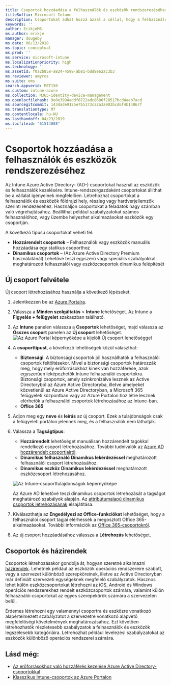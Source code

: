 ```yaml
---
title: Csoportok hozzáadása a felhasználók és eszközök rendszerezéséhez
titleSuffix: Microsoft Intune
description: Csoportokat adhat hozzá azzal a céllal, hogy a felhasználókat és az eszközöket földrajzi hely, részleg vagy hardvertulajdonságok alapján rendszerezhesse.
keywords: ''
author: ErikjeMS
ms.author: erikje
manager: dougeby
ms.date: 06/13/2018
ms.topic: conceptual
ms.prod: ''
ms.service: microsoft-intune
ms.localizationpriority: high
ms.technology: ''
ms.assetid: f0a2b858-a824-4598-ab81-bdd8e62ac3b3
ms.reviewer: amyros
ms.suite: ems
search.appverid: MET150
ms.custom: intune-azure
ms.collection: M365-identity-device-management
ms.openlocfilehash: 9e0e3994addf8722adc8606f20517bcd4aeb7acd
ms.sourcegitcommit: 143dade9125e7b5173ca2a3a902bcd6f4b14067f
ms.translationtype: MT
ms.contentlocale: hu-HU
ms.lasthandoff: 04/23/2019
ms.locfileid: "61514088"
---
```

# <a name="add-groups-to-organize-users-and-devices"></a>Csoportok hozzáadása a felhasználók és eszközök rendszerezéséhez
Az Intune Azure Active Directory- (AD-) csoportokat használ az eszközök és felhasználók kezelésére. Intune-rendszergazdaként csoportokat állíthat be a vállalat igényeinek megfelelően. Létrehozhat csoportokat a felhasználók és eszközök földrajzi hely, részleg vagy hardverjellemzők szerinti rendezéséhez. Használjon csoportokat a feladatok nagy számban való végrehajtásához. Beállíthat például szabályzatokat számos felhasználóhoz, vagy üzembe helyezhet alkalmazásokat eszközök egy csoportján.

A következő típusú csoportokat veheti fel:
- **Hozzárendelt csoportok** – Felhasználók vagy eszközök manuális hozzáadása egy statikus csoporthoz
- **Dinamikus csoportok** – (Az Azure Active Directory Premium használatánál) Lehetővé teszi egyszerű vagy speciális szabályokkal meghatározott felhasználói vagy eszközcsoportok dinamikus felépítését

## <a name="add-a-new-group"></a>Új csoport felvétele

Új csoport létrehozásához használja a következő lépéseket.
1. Jelentkezzen be az [Azure Portalra](https://portal.azure.com).
2. Válassza a **Minden szolgáltatás** > **Intune** lehetőséget. Az Intune a **Figyelés + felügyelet** szakaszban található.
3. Az **Intune** panelen válassza a **Csoportok** lehetőséget, majd válassza az **Összes csoport** panelen az **Új csoport** lehetőséget.
   ![Az Azure Portal képernyőképe a kijelölt Új csoport lehetőséggel](./media/groups-add-new.png)
4. A **csoporttípust**, a következő lehetőségek közül választhat:
    - **Biztonsági**: A biztonsági csoportok jól használhatók a felhasználói csoportok feltöltésekor. Mivel a biztonsági csoportok határozzák meg, hogy mely erőforrásokhoz kinek van hozzáférése, azok egyszerűen leképezhetők Intune felhasználói csoportokra. Biztonsági csoportok, amely szinkronizálva lesznek az Active Directoryból az Azure Active Directoryba, illetve amelyeket közvetlenül az Azure Active Directoryban, a Microsoft 365 felügyeleti központban vagy az Azure Portalon hoz létre lesznek elérhetők a felhasználói csoportok létrehozásához az Intune-ban.
    - **Office 365**

5. Adjon meg egy **neve** és **leírás** az új csoport. Ezek a tulajdonságok csak a felügyeleti portálon jelennek meg, és a felhasználók nem láthatják.

6. Válassza a **Tagságtípus**:
   - **Hozzárendelt** lehetőséget manuálisan hozzárendelt tagokkal rendelkező csoport létrehozásához. További tudnivalók az [Azure AD hozzárendelt csoportjairól](https://docs.microsoft.com/azure/active-directory/active-directory-groups-create-azure-portal).
   - **Dinamikus felhasználó** **Dinamikus lekérdezéssel** meghatározott felhasználói csoport létrehozásához.
   - **Dinamikus eszköz** **Dinamikus lekérdezéssel** meghatározott eszközcsoport létrehozásához.

   ![Az Intune-csoporttulajdonságok képernyőképe](./media/groups-add-properties.png)

   Az Azure AD lehetővé teszi dinamikus csoportok létrehozását a tagságot meghatározó szabályok alapján. Az [attribútumalapú dinamikus csoportok létrehozásának](https://docs.microsoft.com/azure/active-directory/active-directory-groups-dynamic-membership-azure-portal) elsajátítása.

7. Kiválaszthatja az **Engedélyezi az Office-funkciókat** lehetőséget, hogy a felhasználói csoport tagjai elérhessék a megosztott Office 365-alkalmazásokat. További információk az [Office 365-csoportokról](https://support.office.com/article/Learn-about-Office-365-groups-b565caa1-5c40-40ef-9915-60fdb2d97fa2).
8. Az új csoport hozzáadásához válassza a **Létrehozás** lehetőséget.

## <a name="groups-and-policies"></a>Csoportok és házirendek

Csoportok létrehozásakor gondolja át, hogyan szeretné alkalmazni [házirendek](device-compliance-get-started.md). Lehetnek például az eszközök operációs rendszereire szabott, vagy a szervezet különböző szerepköreinek, illetve az Active Directoryban már definiált szervezeti egységeknek megfelelő szabályzatok. Hasznos lehet külön eszközcsoportokat létrehozni az iOS, Android és Windows operációs rendszerekhez rendelt eszközcsoportok számára, valamint külön felhasználói csoportokat az egyes szerepekörök számára a szervezeten belül.

Érdemes létrehozni egy valamennyi csoportra és eszközre vonatkozó alapértelmezett szabályzatot a szervezetre vonatkozó alapvető megfelelőségi követelmények meghatározásához. Ezt követően létrehozhatók részletesebb szabályzatok a felhasználók és eszközök legszélesebb kategóriáira. Létrehozhat például levelezési szabályzatokat az eszközök különböző operációs rendszerei számára.



## <a name="see-also"></a>Lásd még:
- [Az erőforrásokhoz való hozzáférés kezelése Azure Active Directory-csoportokkal](https://docs.microsoft.com/azure/active-directory/active-directory-manage-groups)
- [Klasszikus Intune-csoportok az Azure Portalon](groups-get-started.md)

